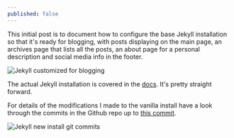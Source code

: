 ```yaml
---
published: false
---
```



This initial post is to document how to configure the base Jekyll installation so that it's ready for blogging, with posts displaying on the main page, an archives page that lists all the posts, an about page for a personal description and social media info in the footer.

![Jekyll customized for blogging]({{site.baseurl}}/_drafts/customized-jekyll-for-blogging.png)

The actual Jekyll installation is covered in the [docs](http://jekyllrb.com/docs/quickstart/). It's pretty straight forward.

For details of the modifications I made to the vanilla install have a look through the commits in the Github repo up to [this commit](https://github.com/mjgs/mjgs.github.io/commit/adf2a56ddf5427029ae0c65fe300e6e2a4366117).

![Jekyll new install git commits]({{site.baseurl}}/_drafts/github-jekyll-new-install-commits.png)
